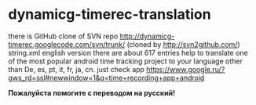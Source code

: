 dynamicg-timerec-translation
============================
  there is GitHub clone of SVN repo http://dynamicg-timerec.googlecode.com/svn/trunk/ (cloned by http://svn2github.com/)
  string.xml english version there are  about 617 entries
  help to translate one of the most popular android time tracking  project to your language other than
  De, es, pt, it, fr, ja, cn.  just check app https://www.google.ru/?gws_rd=ssl#newwindow=1&q=time+recording+app+android

<b>Пожалуйста помогите с переводом на русский!</B>
